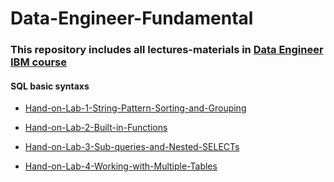 # Data-Engineer-Fundamental
### This repository includes all lectures-materials in [Data Engineer IBM course](https://www.coursera.org/professional-certificates/ibm-data-engineer)

#### SQL basic syntaxs

+ [Hand-on-Lab-1-String-Pattern-Sorting-and-Grouping](https://cf-courses-data.s3.us.cloud-object-storage.appdomain.cloud/IBMDeveloperSkillsNetwork-DB0201EN-SkillsNetwork/labs/Labs_Coursera_V5/labs/Lab%20-%20String%20Patterns%20-%20Sorting%20-%20Grouping/instructional-labs.md.html?origin=www.coursera.org)

+ [Hand-on-Lab-2-Built-in-Functions](https://cf-courses-data.s3.us.cloud-object-storage.appdomain.cloud/IBMDeveloperSkillsNetwork-DB0201EN-SkillsNetwork/labs/Labs_Coursera_V5/labs/Lab%20-%20Built-in%20functions%20/Hands-on_Lab__Built-in_Functions.md.html?origin=www.coursera.org)

+ [Hand-on-Lab-3-Sub-queries-and-Nested-SELECTs](https://cf-courses-data.s3.us.cloud-object-storage.appdomain.cloud/IBMDeveloperSkillsNetwork-DB0201EN-SkillsNetwork/labs/Labs_Coursera_V5/labs/Lab%20-%20Sub-queries%20and%20Nested%20SELECTs%20/instructional-labs.md.html?origin=www.coursera.org)

+ [Hand-on-Lab-4-Working-with-Multiple-Tables](https://cf-courses-data.s3.us.cloud-object-storage.appdomain.cloud/IBMDeveloperSkillsNetwork-DB0201EN-SkillsNetwork/labs/Labs_Coursera_V5/labs/Lab%20-%20Working%20with%20Multiple%20Tables%20%20/instructional-labs.md.html?origin=www.coursera.org)